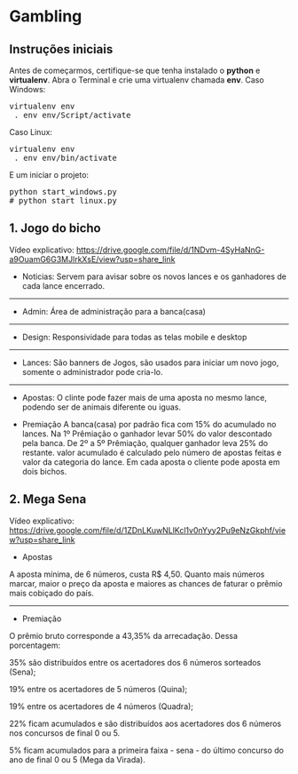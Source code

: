 # Gambling

## Instruções iniciais
Antes de começarmos, certifique-se que tenha instalado o **python** e **virtualenv**. Abra o Terminal e crie uma virtualenv chamada **env**.
Caso Windows:
<pre>
virtualenv env
 . env env/Script/activate
</pre>
Caso Linux:
<pre>
virtualenv env
 . env env/bin/activate
</pre>
E um iniciar o projeto:
<pre>
python start_windows.py
# python start_linux.py
</pre>

## 1. Jogo do bicho
Vídeo explicativo: https://drive.google.com/file/d/1NDvm-4SyHaNnG-a9OuamG6G3MJlrkXsE/view?usp=share_link


* Noticias:
  Servem para avisar sobre os novos lances e os ganhadores de cada lance encerrado.
---
* Admin:
  Área de administração para a banca(casa)
---
* Design:
  Responsividade para todas as telas mobile e desktop
---
* Lances:
 São banners de Jogos, são usados para iniciar um novo jogo, somente o administrador pode cria-lo.
---

* Apostas:
 O clinte pode fazer mais de uma aposta no mesmo lance, podendo ser de animais diferente ou iguas.

* Premiação
 A banca(casa) por padrão fica com 15% do acumulado no lances.
 Na 1º Prêmiação o ganhador levar 50% do valor descontado pela banca.
 De 2º a 5º Prêmiação, qualquer ganhador leva 25% do restante.
 valor acumulado é calculado pelo número de apostas feitas e valor da categoria do lance.
 Em cada aposta o cliente pode aposta em dois bichos.

## 2. Mega Sena
Vídeo explicativo: https://drive.google.com/file/d/1ZDnLKuwNLlKcl1v0nYyy2Pu9eNzGkphf/view?usp=share_link

* Apostas 

A aposta mínima, de 6 números, custa R$ 4,50. Quanto mais números marcar, maior o preço da aposta e maiores as chances de faturar o prêmio mais cobiçado do país.

---

* Premiação 

O prêmio bruto corresponde a 43,35% da arrecadação. Dessa porcentagem:

  35% são distribuídos entre os acertadores dos 6 números sorteados (Sena);

  19% entre os acertadores de 5 números (Quina);

  19% entre os acertadores de 4 números (Quadra);

  22% ficam acumulados e são distribuídos aos acertadores dos 6 números nos concursos de final 0 ou 5.

  5% ficam acumulados para a primeira faixa - sena - do último concurso do ano de final 0 ou 5 (Mega da Virada).
